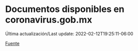 # Documentos disponibles en coronavirus.gob.mx

Última actualización/Last update: 2022-02-12T19:25:11-06:00

 [Fuente](https://coronavirus.gob.mx/)
